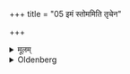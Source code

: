 +++
title = "05 इमं स्तोममिति तृचेन"

+++

<details><summary>मूलम्</summary>

इमं स्तोममिति तृचेन परिसमूहेत् ५
</details>

<details><summary>Oldenberg</summary>

5. With the three verses, 'This praise' (MB. II, 4, 2-4) he should wipe along (with his hands) around (the fire).
</details>
